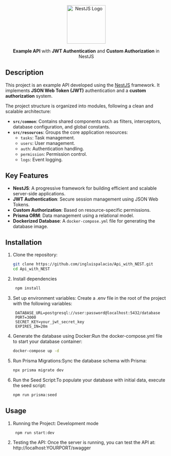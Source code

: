 <p align="center">
  <a href="https://nestjs.com/" target="blank">
    <img src="https://nestjs.com/img/logo-small.svg" width="120" alt="NestJS Logo" />
  </a>
</p>

<p align="center">
  <strong>Example API</strong> with <strong>JWT Authentication</strong> and <strong>Custom Authorization</strong> in NestJS
</p>

## Description

This project is an example API developed using the [NestJS](https://nestjs.com/) framework. It implements **JSON Web Token (JWT)** authentication and a **custom authorization** system.

The project structure is organized into modules, following a clean and scalable architecture:

- **`src/common`**: Contains shared components such as filters, interceptors, database configuration, and global constants.
- **`src/resources`**: Groups the core application resources:
  - `tasks`: Task management.
  - `users`: User management.
  - `auth`: Authentication handling.
  - `permission`: Permission control.
  - `logs`: Event logging.

## Key Features

- **NestJS**: A progressive framework for building efficient and scalable server-side applications.
- **JWT Authentication**: Secure session management using JSON Web Tokens.
- **Custom Authorization**: Based on resource-specific permissions.
- **Prisma ORM**: Data management using a relational model.
- **Dockerized Database**: A `docker-compose.yml` file for generating the database image.

## Installation

1. Clone the repository:
   ```bash
   git clone https://github.com/ingluispalacio/Api_with_NEST.git
   cd Api_with_NEST
2. Install dependencies
   ```bash
    npm install
3. Set up environment variables: Create a .env file in the root of the project with the following variables:
   ```env
    DATABASE_URL=postgresql://user:password@localhost:5432/database
    PORT=3000
    SECRET_KEY=your_jwt_secret_key
    EXPIRES_IN=20m
4. Generate the database using Docker:Run the docker-compose.yml file to start your database container:
    ```bash
    docker-compose up -d
5. Run Prisma Migrations:Sync the database schema with Prisma:
   ```bash
   npx prisma migrate dev
6. Run the Seed Script:To populate your database with initial data, execute the seed script:
   ```bash
   npm run prisma:seed

## Usage

1. Running the Project: Development mode
   ```bash
    npm run start:dev

2. Testing the API: Once the server is running, you can test the API at:
    http://localhost:YOURPORT/swagger
  




